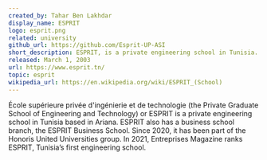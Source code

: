 ```yaml
---
created_by: Tahar Ben Lakhdar
display_name: ESPRIT
logo: esprit.png
related: university
github_url: https://github.com/Esprit-UP-ASI
short_description: ESPRIT, is a private engineering school in Tunisia.
released: March 1, 2003
url: https://www.esprit.tn/
topic: esprit
wikipedia_url: https://en.wikipedia.org/wiki/ESPRIT_(School)
---
```

École supérieure privée d'ingénierie et de technologie (the Private Graduate School of Engineering and Technology) or ESPRIT is a private engineering school in Tunisia based in Ariana. ESPRIT also has a business school branch, the ESPRIT Business School.
Since 2020, it has been part of the Honoris United Universities group.
In 2021, Entreprises Magazine ranks ESPRIT, Tunisia’s first engineering school.
